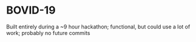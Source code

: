 # BOVID-19
Built entirely during a ~9 hour hackathon; functional, but could use a lot of work; probably no future commits
